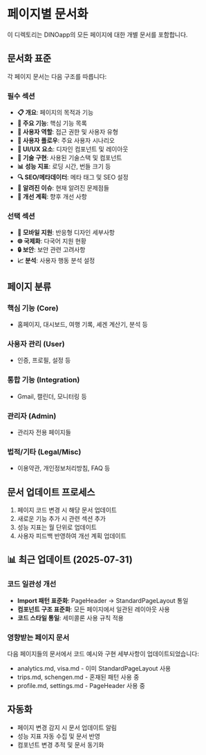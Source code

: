 # 페이지별 문서화

이 디렉토리는 DINOapp의 모든 페이지에 대한 개별 문서를 포함합니다.

## 문서화 표준

각 페이지 문서는 다음 구조를 따릅니다:

### 필수 섹션

- **📋 개요**: 페이지의 목적과 기능
- **🎯 주요 기능**: 핵심 기능 목록
- **👤 사용자 역할**: 접근 권한 및 사용자 유형
- **🔄 사용자 플로우**: 주요 사용자 시나리오
- **🎨 UI/UX 요소**: 디자인 컴포넌트 및 레이아웃
- **🔧 기술 구현**: 사용된 기술스택 및 컴포넌트
- **📊 성능 지표**: 로딩 시간, 번들 크기 등
- **🔍 SEO/메타데이터**: 메타 태그 및 SEO 설정
- **🐛 알려진 이슈**: 현재 알려진 문제점들
- **🚀 개선 계획**: 향후 개선 사항

### 선택 섹션

- **📱 모바일 지원**: 반응형 디자인 세부사항
- **🌐 국제화**: 다국어 지원 현황
- **🔒 보안**: 보안 관련 고려사항
- **📈 분석**: 사용자 행동 분석 설정

## 페이지 분류

### 핵심 기능 (Core)

- 홈페이지, 대시보드, 여행 기록, 셰겐 계산기, 분석 등

### 사용자 관리 (User)

- 인증, 프로필, 설정 등

### 통합 기능 (Integration)

- Gmail, 캘린더, 모니터링 등

### 관리자 (Admin)

- 관리자 전용 페이지들

### 법적/기타 (Legal/Misc)

- 이용약관, 개인정보처리방침, FAQ 등

## 문서 업데이트 프로세스

1. 페이지 코드 변경 시 해당 문서 업데이트
2. 새로운 기능 추가 시 관련 섹션 추가
3. 성능 지표는 월 단위로 업데이트
4. 사용자 피드백 반영하여 개선 계획 업데이트

## 📊 최근 업데이트 (2025-07-31)

### 코드 일관성 개선

- **Import 패턴 표준화**: PageHeader → StandardPageLayout 통일
- **컴포넌트 구조 표준화**: 모든 페이지에서 일관된 레이아웃 사용
- **코드 스타일 통일**: 세미콜론 사용 규칙 적용

### 영향받는 페이지 문서

다음 페이지들의 문서에서 코드 예시와 구현 세부사항이 업데이트되었습니다:

- analytics.md, visa.md - 이미 StandardPageLayout 사용
- trips.md, schengen.md - 혼재된 패턴 사용 중
- profile.md, settings.md - PageHeader 사용 중

## 자동화

- 페이지 변경 감지 시 문서 업데이트 알림
- 성능 지표 자동 수집 및 문서 반영
- 컴포넌트 변경 추적 및 문서 동기화
